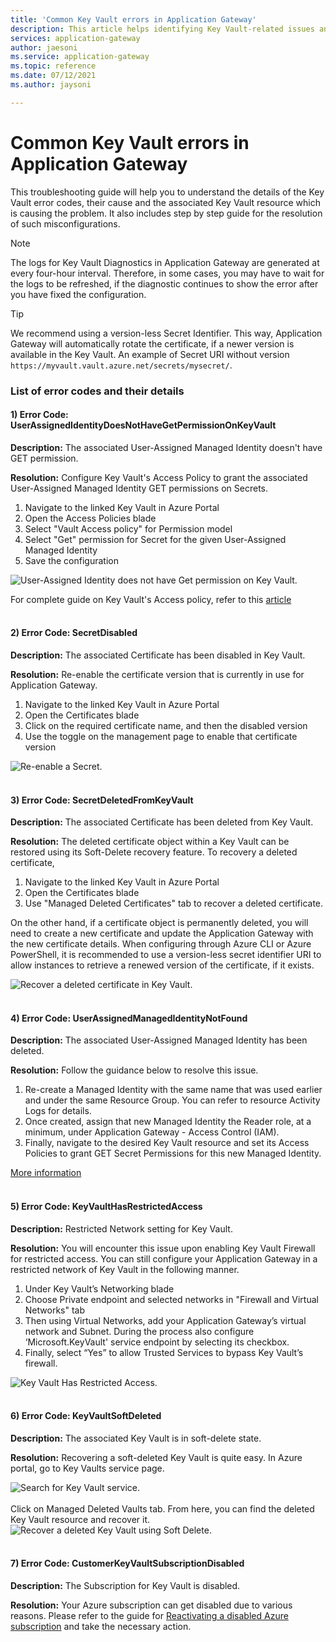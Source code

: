 ```yaml
---
title: 'Common Key Vault errors in Application Gateway'
description: This article helps identifying Key Vault-related issues and resolve them for smooth operations of Application Gateway.
services: application-gateway
author: jaesoni
ms.service: application-gateway
ms.topic: reference
ms.date: 07/12/2021
ms.author: jaysoni

---
```


# Common Key Vault errors in Application Gateway

This troubleshooting guide will help you to understand the details of the Key Vault error codes, their cause and the associated Key Vault resource which is causing the problem. It also includes step by step guide for the resolution of such misconfigurations.

> [!NOTE]
> The logs for Key Vault Diagnostics in Application Gateway are generated at every four-hour interval. Therefore, in some cases, you may have to wait for the logs to be refreshed, if the diagnostic continues to show the error after you have fixed the configuration.

> [!TIP]
> We recommend using a version-less Secret Identifier. This way, Application Gateway will automatically rotate the certificate, if a newer version is available in the Key Vault.  An example of Secret URI without version `https://myvault.vault.azure.net/secrets/mysecret/`.

### List of error codes and their details

[comment]: # (Error Code 1)
#### **1) Error Code:** UserAssignedIdentityDoesNotHaveGetPermissionOnKeyVault 

**Description:** The associated User-Assigned Managed Identity doesn't have GET permission. 

**Resolution:** Configure Key Vault's Access Policy to grant the associated User-Assigned Managed Identity GET permissions on Secrets. 
1. Navigate to the linked Key Vault in Azure Portal
2. Open the Access Policies blade
3. Select "Vault Access policy" for Permission model
4. Select "Get" permission for Secret for the given User-Assigned Managed Identity
5. Save the configuration

![User-Assigned Identity does not have Get permission on Key Vault.](./media/application-gateway-keyvault-common-errors/no-get-permssion-for-managed-identity.png)

For complete guide on Key Vault's Access policy, refer to this [article](../key-vault/general/assign-access-policy-portal.md)
</br></br>



[comment]: # (Error Code 2)
#### **2) Error Code:** SecretDisabled 

**Description:** The associated Certificate has been disabled in Key Vault. 

**Resolution:** Re-enable the certificate version that is currently in use for Application Gateway.
1. Navigate to the linked Key Vault in Azure Portal
2. Open the Certificates blade
3. Click on the required certificate name, and then the disabled version
4. Use the toggle on the management page to enable that certificate version

![Re-enable a Secret.](./media/application-gateway-keyvault-common-errors/secret-disabled.png)
</br></br>


[comment]: # (Error Code 3)
#### **3) Error Code:** SecretDeletedFromKeyVault 

**Description:** The associated Certificate has been deleted from Key Vault. 

**Resolution:** The deleted certificate object within a Key Vault can be restored using its Soft-Delete recovery feature. To recovery a deleted certificate, 
1. Navigate to the linked Key Vault in Azure Portal
2. Open the Certificates blade
3. Use "Managed Deleted Certificates" tab to recover a deleted certificate.

On the other hand, if a certificate object is permanently deleted, you will need to create a new certificate and update the Application Gateway with the new certificate details. When configuring through Azure CLI or Azure PowerShell, it is recommended to use a version-less secret identifier URI to allow instances to retrieve a renewed version of the certificate, if it exists.

![Recover a deleted certificate in Key Vault.](./media/application-gateway-keyvault-common-errors/secret-deleted.png)
</br></br>


[comment]: # (Error Code 4)
#### **4) Error Code:** UserAssignedManagedIdentityNotFound 

**Description:** The associated User-Assigned Managed Identity has been deleted. 

**Resolution:** Follow the guidance below to resolve this issue.
1. Re-create a Managed Identity with the same name that was used earlier and under the same Resource Group. You can refer to resource Activity Logs for details. 
2. Once created, assign that new Managed Identity the Reader role, at a minimum, under Application Gateway - Access Control (IAM).
3. Finally, navigate to the desired Key Vault resource and set its Access Policies to grant GET Secret Permissions for this new Managed Identity. 

[More information](./key-vault-certs.md#how-integration-works)
</br></br>

[comment]: # (Error Code 5)
#### **5) Error Code:** KeyVaultHasRestrictedAccess

**Description:** Restricted Network setting for Key Vault. 

**Resolution:** You will encounter this issue upon enabling Key Vault Firewall for restricted access. You can still configure your Application Gateway in a restricted network of Key Vault in the following manner.
1. Under Key Vault’s Networking blade
2. Choose Private endpoint and selected networks in "Firewall and Virtual Networks" tab
3. Then using Virtual Networks, add your Application Gateway’s virtual network and Subnet. During the process also configure ‘Microsoft.KeyVault' service endpoint by selecting its checkbox.
4. Finally, select “Yes” to allow Trusted Services to bypass Key Vault’s firewall.

![Key Vault Has Restricted Access.](./media/application-gateway-keyvault-common-errors/key-vault-restricted-access.png)
</br></br>


[comment]: # (Error Code 6)
#### **6) Error Code:** KeyVaultSoftDeleted 

**Description:** The associated Key Vault is in soft-delete state. 

**Resolution:** Recovering a soft-deleted Key Vault is quite easy. In Azure portal, go to Key Vaults service page.

![Search for Key Vault service.](./media/application-gateway-keyvault-common-errors/key-vault-soft-deleted-1.png)</br></br>
Click on Managed Deleted Vaults tab. From here, you can find the deleted Key Vault resource and recover it.
![Recover a deleted Key Vault using Soft Delete.](./media/application-gateway-keyvault-common-errors/key-vault-soft-deleted-2.png)
</br></br>


[comment]: # (Error Code 7)
#### **7) Error Code:** CustomerKeyVaultSubscriptionDisabled 

**Description:** The Subscription for Key Vault is disabled. 

**Resolution:** Your Azure subscription can get disabled due to various reasons. Please refer to the guide for [Reactivating a disabled Azure subscription](../cost-management-billing/manage/subscription-disabled.md) and take the necessary action.
</br></br>




